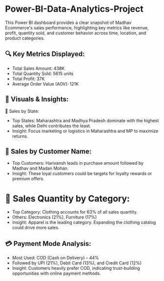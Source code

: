 # Power-BI-Data-Analytics-Project
This Power BI dashboard provides a clear snapshot of Madhav Ecommerce's sales performance, highlighting key metrics like revenue, profit, quantity sold, and customer behavior across time, location, and product categories.
## 🔍 Key Metrics Displayed:
* Total Sales Amount: 438K
* Total Quantity Sold: 5615 units
* Total Profit: 37K
* Average Order Value (AOV): 121K
## 📌 Visuals & Insights:
📍 Sales by State:
* Top States: Maharashtra and Madhya Pradesh dominate with the highest sales, while Delhi contributes the least.
* Insight: Focus marketing or logistics in Maharashtra and MP to maximize returns.
## 🧑 Sales by Customer Name:
* Top Customers: Harivansh leads in purchase amount followed by Madhav and Madan Mohan.
* Insight: These loyal customers could be targets for loyalty rewards or premium offers.
# 🧺 Sales Quantity by Category:
* Top Category: Clothing accounts for 63% of all sales quantity.
* Others: Electronics (21%), Furniture (17%)
* Insight: Apparel is the leading category. Expanding the clothing catalog could drive more sales.
## 💳 Payment Mode Analysis:
* Most Used: COD (Cash on Delivery) – 44%
* Followed by UPI (21%), Debit Card (13%), and Credit Card (12%)
* Insight: Customers heavily prefer COD, indicating trust-building opportunities with online payment methods.
